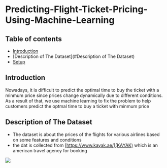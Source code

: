 # Predicting-Flight-Ticket-Pricing-Using-Machine-Learning

## Table of contents
* [Introduction](#Introduction)
* [Description of The Dataset](#Description of The Dataset)
* [Setup](#setup)
## Introduction 
Nowadays, it is difficult to predict the optimal time to buy the ticket with a minmum price since prices change dynamically due to different conditions. As a result of that, we use machine learning to fix the problem to help customers predict the optmal time to buy a ticket with minmum price

## Description of The Dataset
 * The dataset is about the prices of the flights for various airlines based on some features and conditions
 * the dat is collected from [https://www.kayak.ae/](KAYAK) which is an american travel agency for booking 

<img src = "https://i.imgur.com/cHOkO7a.png" >

